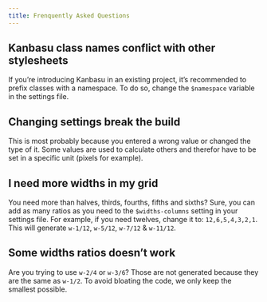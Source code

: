 ```yaml
---
title: Frenquently Asked Questions
---
```


## Kanbasu class names conflict with other stylesheets
If you’re introducing Kanbasu in an existing project, it’s recommended to prefix classes with a namespace. To do so, change the `$namespace` variable in the settings file.

## Changing settings break the build
This is most probably because you entered a wrong value or changed the type of it. Some values are used to calculate others and therefor have to be set in a specific unit (pixels for example).

## I need more widths in my grid
You need more than halves, thirds, fourths, fifths and sixths? Sure, you can add as many ratios as you need to the `$widths-columns` setting in your settings file. For example, if you need twelves, change it to: `12,6,5,4,3,2,1`. This will generate `w-1/12`, `w-5/12`, `w-7/12` & `w-11/12`.

## Some widths ratios doesn’t work
Are you trying to use `w-2/4` or `w-3/6`? Those are not generated because they are the same as `w-1/2`. To avoid bloating the code, we only keep the smallest possible.
